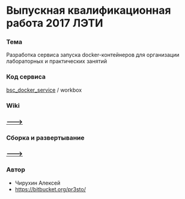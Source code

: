 # Выпускная квалификационная работа 2017 ЛЭТИ #
  
### Тема

Разработка сервиса запуска docker-контейнеров для организации лабораторных и практических занятий

### Код сервиса

[bsc_docker_service](https://bitbucket.org/pr3sto/bsc_docker_service/src) / workbox

### Wiki

### [**--->**](https://bitbucket.org/pr3sto/bsc_docker_service/wiki/Home)

### Сборка и развертывание

### [**--->**](https://bitbucket.org/pr3sto/bsc_docker_service/wiki/%D0%A1%D0%B1%D0%BE%D1%80%D0%BA%D0%B0%20%D0%B8%20%D1%80%D0%B0%D0%B7%D0%B2%D0%B5%D1%80%D1%82%D1%8B%D0%B2%D0%B0%D0%BD%D0%B8%D0%B5)

### Автор ###

* Чирухин Алексей
* https://bitbucket.org/pr3sto/